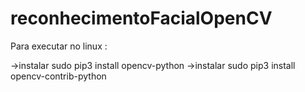 # reconhecimentoFacialOpenCV

Para executar no linux :

->instalar sudo pip3 install opencv-python
->instalar sudo pip3 install opencv-contrib-python
